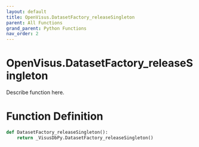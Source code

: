 ```yaml
---
layout: default
title: OpenVisus.DatasetFactory_releaseSingleton
parent: All Functions
grand_parent: Python Functions
nav_order: 2
---
```


# OpenVisus.DatasetFactory_releaseSingleton

Describe function here.

# Function Definition

```python
def DatasetFactory_releaseSingleton():
    return _VisusDbPy.DatasetFactory_releaseSingleton()
```
